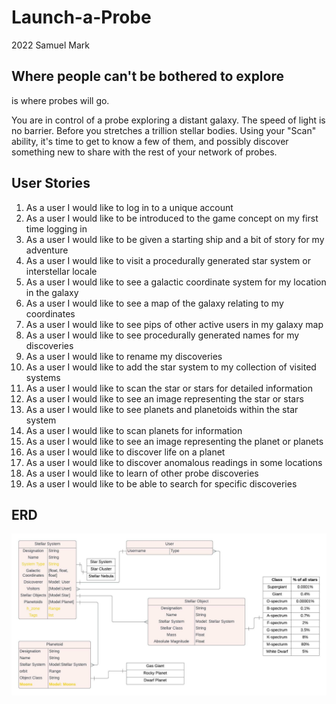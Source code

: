 # Launch-a-Probe

2022 Samuel Mark

## Where people can't be bothered to explore
is where probes will go. 

You are in control of a probe exploring a distant galaxy. The speed of light is no barrier. Before you stretches a trillion stellar bodies. Using your "Scan" ability, it's time to get to know a few of them, and possibly discover something new to share with the rest of your network of probes.

## User Stories

1. As a user I would like to log in to a unique account
2. As a user I would like to be introduced to the game concept on my first time logging in
3. As a user I would like to be given a starting ship and a bit of story for my adventure
4. As a user I would like to visit a procedurally generated star system or interstellar locale
5. As a user I would like to see a galactic coordinate system for my location in the galaxy
6. As a user I would like to see a map of the galaxy relating to my coordinates
7. As a user I would like to see pips of other active users in my galaxy map
8. As a user I would like to see procedurally generated names for my discoveries
9. As a user I would like to rename my discoveries
10. As a user I would like to add the star system to my collection of visited systems
11. As a user I would like to scan the star or stars for detailed information 
12. As a user I would like to see an image representing the star or stars
13. As a user I would like to see planets and planetoids within the star system
14. As a user I would like to scan planets for information
15. As a user I would like to see an image representing the planet or planets
16. As a user I would like to discover life on a planet
17. As a user I would like to discover anomalous readings in some locations
18. As a user I would like to learn of other probe discoveries
19. As a user I would like to be able to search for specific discoveries

## ERD
![Launch a Probe (ERD)](https://raw.githubusercontent.com/sammark1/Launch-a-Probe/main/Launch%20a%20probe%20ERD.jpeg)
